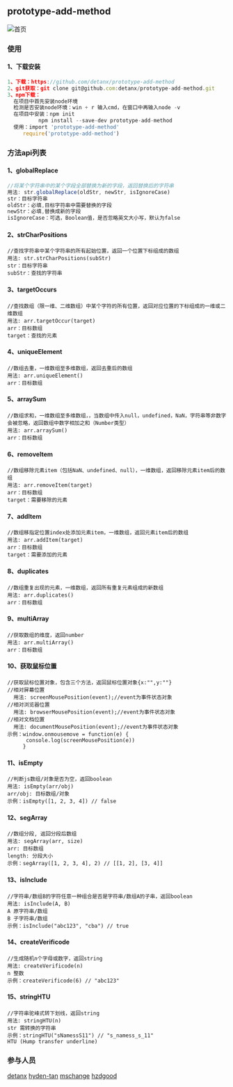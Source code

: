 ## prototype-add-method
![首页](/pic.gif)
### 使用
####  1、下载安装
```javascript
1、下载：https://github.com/detanx/prototype-add-method
2、git获取：git clone git@github.com:detanx/prototype-add-method.git
3、npm下载：
  在项目中首先安装node环境
  检测是否安装node环境：win + r 输入cmd，在窗口中再输入node -v
  在项目中安装：npm init 
          npm install --save-dev prototype-add-method
  使用：import 'prototype-add-method'
     require('prototype-add-method')
```
### 方法api列表
#### 1、globalReplace
```javascript
//将某个字符串中的某个字段全部替换为新的字段，返回替换后的字符串
用法: str.globalReplace(oldStr, newStr, isIgnoreCase)
str：目标字符串
oldStr：必填,目标字符串中需要替换的字段
newStr：必填,替换成新的字段
isIgnoreCase：可选，Boolean值，是否忽略英文大小写，默认为false
```
#### 2、strCharPositions
```
//查找字符串中某个字符串的所有起始位置，返回一个位置下标组成的数组
用法: str.strCharPositions(subStr)
str：目标字符串
subStr：查找的字符串
```
#### 3、targetOccurs
```
//查找数组（限一维、二维数组）中某个字符的所有位置，返回对应位置的下标组成的一维或二维数组
用法: arr.targetOccur(target)
arr：目标数组
target：查找的元素
```
#### 4、uniqueElement
```
//数组去重，一维数组至多维数组，返回去重后的数组
用法: arr.uniqueElement()
arr：目标数组
```
#### 5、arraySum
```
//数组求和，一维数组至多维数组，，当数组中传入null，undefined，NaN，字符串等非数字会被忽略，返回数组中数字相加之和（Number类型）
用法: arr.arraySum()
arr：目标数组
```
#### 6、removeItem
```
//数组移除元素item（包括NaN、undefined、null），一维数组，返回移除元素item后的数组
用法: arr.removeItem(target)
arr：目标数组
target：需要移除的元素
```
#### 7、addItem
```
//数组移指定位置index处添加元素item，一维数组，返回元素item后的数组
用法: arr.addItem(target)
arr：目标数组
target：需要添加的元素
```
#### 8、duplicates
```
//数组重复出现的元素，一维数组，返回所有重复元素组成的新数组
用法: arr.duplicates()
arr：目标数组
```
#### 9、multiArray
```
//获取数组的维度，返回number
用法: arr.multiArray()
arr：目标数组
```
#### 10、获取鼠标位置
```
//获取鼠标位置对象，包含三个方法，返回鼠标位置对象{x:"",y:""}
//相对屏幕位置
  用法: screenMousePosition(event);//event为事件状态对象
//相对浏览器位置
  用法: browserMousePosition(event);//event为事件状态对象
//相对文档位置
  用法: documentMousePosition(event);//event为事件状态对象
示例：window.onmousemove = function(e) {
      console.log(screenMousePosition(e))
     }
```
#### 11、isEmpty
```
//判断js数组/对象是否为空，返回boolean
用法: isEmpty(arr/obj)
arr/obj: 目标数组/对象
示例：isEmpty([1, 2, 3, 4]) // false
```
#### 12、segArray
```
//数组分段, 返回分段后数组
用法: segArray(arr, size)
arr: 目标数组
length: 分段大小
示例：segArray([1, 2, 3, 4], 2) // [[1, 2], [3, 4]]
```
#### 13、isInclude
```
//字符串/数组B的字符任意一种组合是否是字符串/数组A的子串，返回boolean
用法: isInclude(A, B)
A 原字符串/数组
B 子字符串/数组
示例：isInclude("abc123", "cba") // true
```
#### 14、createVerificode
```
//生成随机n个字母或数字，返回string
用法: createVerificode(n)
n 整数
示例：createVerificode(6) // "abc123"
```
#### 15、stringHTU
```
//字符串驼峰式转下划线，返回string
用法: stringHTU(n) 
str 需转换的字符串
示例：stringHTU("sNamessS11") // "s_namess_s_11"
HTU (Hump transfer underline)
```
### 参与人员
[detanx](https://github.com/detanx)
[hyden-tan](https://github.com/hyden-tan)
[mschange](https://github.com/mschange)
[hzdgood](https://github.com/hzdgood)
